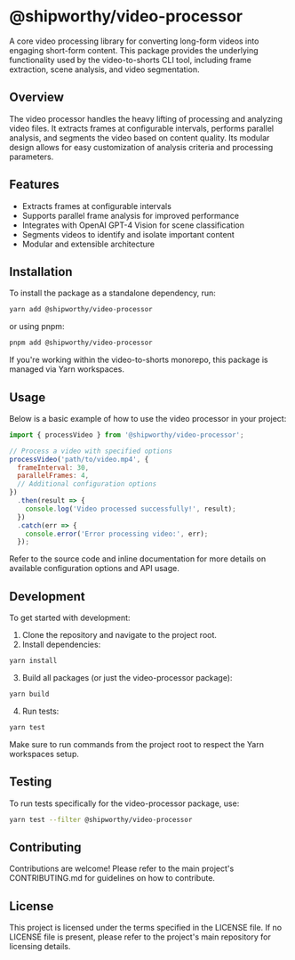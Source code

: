 # @shipworthy/video-processor

A core video processing library for converting long-form videos into engaging short-form content. This package provides the underlying functionality used by the video-to-shorts CLI tool, including frame extraction, scene analysis, and video segmentation.

## Overview

The video processor handles the heavy lifting of processing and analyzing video files. It extracts frames at configurable intervals, performs parallel analysis, and segments the video based on content quality. Its modular design allows for easy customization of analysis criteria and processing parameters.

## Features

- Extracts frames at configurable intervals
- Supports parallel frame analysis for improved performance
- Integrates with OpenAI GPT-4 Vision for scene classification
- Segments videos to identify and isolate important content
- Modular and extensible architecture

## Installation

To install the package as a standalone dependency, run:

```bash
yarn add @shipworthy/video-processor
```

or using pnpm:

```bash
pnpm add @shipworthy/video-processor
```

If you're working within the video-to-shorts monorepo, this package is managed via Yarn workspaces.

## Usage

Below is a basic example of how to use the video processor in your project:

```javascript
import { processVideo } from '@shipworthy/video-processor';

// Process a video with specified options
processVideo('path/to/video.mp4', {
  frameInterval: 30,
  parallelFrames: 4,
  // Additional configuration options
})
  .then(result => {
    console.log('Video processed successfully!', result);
  })
  .catch(err => {
    console.error('Error processing video:', err);
  });
```

Refer to the source code and inline documentation for more details on available configuration options and API usage.

## Development

To get started with development:

1. Clone the repository and navigate to the project root.
2. Install dependencies:

```bash
yarn install
```

3. Build all packages (or just the video-processor package):

```bash
yarn build
```

4. Run tests:

```bash
yarn test
```

Make sure to run commands from the project root to respect the Yarn workspaces setup.

## Testing

To run tests specifically for the video-processor package, use:

```bash
yarn test --filter @shipworthy/video-processor
```

## Contributing

Contributions are welcome! Please refer to the main project's CONTRIBUTING.md for guidelines on how to contribute.

## License

This project is licensed under the terms specified in the LICENSE file. If no LICENSE file is present, please refer to the project's main repository for licensing details. 